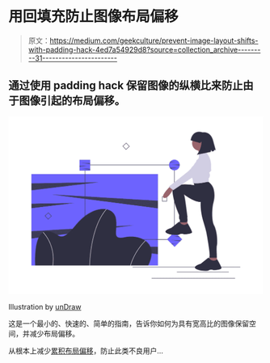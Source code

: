 # 用回填充防止图像布局偏移

> 原文：<https://medium.com/geekculture/prevent-image-layout-shifts-with-padding-hack-4ed7a54929d8?source=collection_archive---------31----------------------->

## 通过使用 padding hack 保留图像的纵横比来防止由于图像引起的布局偏移。

![](img/9f4fd3f8294a165bbcd0abd5c6dff1a3.png)

Illustration by [unDraw](https://undraw.co/)

这是一个最小的、快速的、简单的指南，告诉你如何为具有宽高比的图像保留空间，并减少布局偏移。

从根本上减少[累积布局偏移](https://web.dev/cls/)，防止此类不良用户…